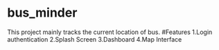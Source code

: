 # bus_minder
This project mainly tracks the current location of bus.
#Features
1.Login authentication
2.Splash Screen
3.Dashboard
4.Map Interface

